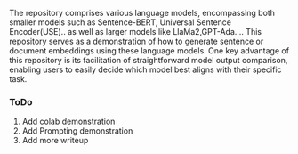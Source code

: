 The repository comprises various language models, encompassing both smaller models such as Sentence-BERT, Universal Sentence Encoder(USE).. as well as larger models like LlaMa2,GPT-Ada.... This repository serves as a demonstration of how to generate sentence or document embeddings using these language models. One key advantage of this repository is its facilitation of straightforward model output comparison, enabling users to easily decide which model best aligns with their specific task.
### ToDo
1. Add colab demonstration
2. Add Prompting demonstration
3. Add more writeup
